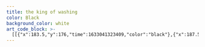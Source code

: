 ```yaml
---
title: the king of washing
color: Black
background_color: white
art_code_block: >-
  [[{"x":183.5,"y":176,"time":1633041323409,"color":"black"},{"x":187.5,"y":180,"time":1633041323965,"color":"black"},{"x":184.5,"y":176,"time":1633041324879,"color":"black"},{"x":183.5,"y":176,"time":1633041323409,"color":"black"}],[{"x":187.5,"y":179,"time":1633041326885,"color":"black"},{"x":183.5,"y":182,"time":1633041327722,"color":"black"},{"x":187.5,"y":179,"time":1633041326885,"color":"black"}],[{"x":217.5,"y":176,"time":1633041330867,"color":"black"},{"x":220.5,"y":180,"time":1633041331574,"color":"black"},{"x":225.5,"y":180,"time":1633041332090,"color":"black"},{"x":221.5,"y":177,"time":1633041332846,"color":"black"},{"x":220.5,"y":180,"time":1633041331574,"color":"black"}],[{"x":184.5,"y":178,"time":1633041336807,"color":"black"},{"x":189.5,"y":180,"time":1633041337458,"color":"black"},{"x":192.5,"y":176,"time":1633041338193,"color":"black"},{"x":184.5,"y":178,"time":1633041336807,"color":"black"},{"x":192.5,"y":175,"time":1633041339283,"color":"black"}],[{"x":205.5,"y":190,"time":1633041341161,"color":"black"},{"x":200.5,"y":193,"time":1633041342049,"color":"black"},{"x":195.5,"y":195,"time":1633041342240,"color":"black"},{"x":189.5,"y":197,"time":1633041342376,"color":"black"},{"x":185.5,"y":200,"time":1633041342581,"color":"black"},{"x":182.5,"y":204,"time":1633041342975,"color":"black"},{"x":181.5,"y":209,"time":1633041343309,"color":"black"},{"x":186.5,"y":211,"time":1633041343763,"color":"black"},{"x":191.5,"y":212,"time":1633041344159,"color":"black"},{"x":196.5,"y":210,"time":1633041344511,"color":"black"},{"x":186.5,"y":211,"time":1633041343763,"color":"black"}],[{"x":185.5,"y":208,"time":1633041345596,"color":"black"},{"x":182.5,"y":213,"time":1633041346028,"color":"black"},{"x":179.5,"y":218,"time":1633041346094,"color":"black"},{"x":183.5,"y":215,"time":1633041346559,"color":"black"},{"x":182.5,"y":213,"time":1633041346028,"color":"black"}],[{"x":192.5,"y":215,"time":1633041352286,"color":"black"},{"x":196.5,"y":212,"time":1633041352752,"color":"black"},{"x":200.5,"y":209,"time":1633041352918,"color":"black"},{"x":204.5,"y":206,"time":1633041353162,"color":"black"},{"x":196.5,"y":212,"time":1633041352752,"color":"black"}],[{"x":194.5,"y":160,"time":1633041354841,"color":"black"},{"x":198.5,"y":157,"time":1633041355304,"color":"black"},{"x":203.5,"y":156,"time":1633041355494,"color":"black"},{"x":208.5,"y":156,"time":1633041355834,"color":"black"},{"x":213.5,"y":156,"time":1633041355951,"color":"black"},{"x":218.5,"y":158,"time":1633041356240,"color":"black"},{"x":222.5,"y":162,"time":1633041356460,"color":"black"},{"x":225.5,"y":166,"time":1633041356718,"color":"black"},{"x":218.5,"y":158,"time":1633041356240,"color":"black"}],[{"x":196.5,"y":159,"time":1633041358024,"color":"black"},{"x":195.5,"y":154,"time":1633041358387,"color":"black"},{"x":193.5,"y":149,"time":1633041358620,"color":"black"},{"x":190.5,"y":145,"time":1633041358899,"color":"black"},{"x":186.5,"y":148,"time":1633041359321,"color":"black"},{"x":182.5,"y":152,"time":1633041359455,"color":"black"},{"x":178.5,"y":155,"time":1633041359571,"color":"black"},{"x":175.5,"y":159,"time":1633041359671,"color":"black"},{"x":172.5,"y":163,"time":1633041359805,"color":"black"},{"x":170.5,"y":168,"time":1633041360092,"color":"black"},{"x":175.5,"y":159,"time":1633041359671,"color":"black"}],[{"x":225.5,"y":161,"time":1633041361410,"color":"black"},{"x":229.5,"y":158,"time":1633041361730,"color":"black"},{"x":232.5,"y":154,"time":1633041361778,"color":"black"},{"x":237.5,"y":151,"time":1633041361909,"color":"black"},{"x":239.5,"y":156,"time":1633041362607,"color":"black"},{"x":239.5,"y":161,"time":1633041362709,"color":"black"},{"x":239.5,"y":166,"time":1633041362853,"color":"black"},{"x":240.5,"y":171,"time":1633041362988,"color":"black"},{"x":241.5,"y":176,"time":1633041363450,"color":"black"},{"x":241.5,"y":181,"time":1633041363539,"color":"black"},{"x":240.5,"y":171,"time":1633041362988,"color":"black"}],[{"x":171.5,"y":166,"time":1633041365483,"color":"black"},{"x":166.5,"y":167,"time":1633041365812,"color":"black"},{"x":161.5,"y":170,"time":1633041365889,"color":"black"},{"x":157.5,"y":173,"time":1633041365938,"color":"black"},{"x":153.5,"y":176,"time":1633041366021,"color":"black"},{"x":151.5,"y":181,"time":1633041366123,"color":"black"},{"x":150.5,"y":186,"time":1633041366256,"color":"black"},{"x":151.5,"y":191,"time":1633041366358,"color":"black"},{"x":154.5,"y":196,"time":1633041366442,"color":"black"},{"x":157.5,"y":200,"time":1633041366512,"color":"black"},{"x":160.5,"y":204,"time":1633041366589,"color":"black"},{"x":164.5,"y":208,"time":1633041366708,"color":"black"},{"x":167.5,"y":212,"time":1633041366826,"color":"black"},{"x":170.5,"y":216,"time":1633041366892,"color":"black"},{"x":173.5,"y":220,"time":1633041366943,"color":"black"},{"x":178.5,"y":224,"time":1633041367007,"color":"black"},{"x":183.5,"y":228,"time":1633041367073,"color":"black"},{"x":189.5,"y":231,"time":1633041367160,"color":"black"},{"x":196.5,"y":233,"time":1633041367208,"color":"black"},{"x":203.5,"y":235,"time":1633041367259,"color":"black"},{"x":208.5,"y":236,"time":1633041367292,"color":"black"},{"x":215.5,"y":236,"time":1633041367342,"color":"black"},{"x":220.5,"y":236,"time":1633041367393,"color":"black"},{"x":226.5,"y":235,"time":1633041367452,"color":"black"},{"x":231.5,"y":234,"time":1633041367492,"color":"black"},{"x":236.5,"y":231,"time":1633041367547,"color":"black"},{"x":241.5,"y":228,"time":1633041367625,"color":"black"},{"x":244.5,"y":224,"time":1633041367694,"color":"black"},{"x":247.5,"y":220,"time":1633041367770,"color":"black"},{"x":249.5,"y":215,"time":1633041367841,"color":"black"},{"x":251.5,"y":209,"time":1633041367941,"color":"black"},{"x":253.5,"y":202,"time":1633041368026,"color":"black"},{"x":254.5,"y":197,"time":1633041368111,"color":"black"},{"x":254.5,"y":192,"time":1633041368176,"color":"black"},{"x":251.5,"y":187,"time":1633041368260,"color":"black"},{"x":248.5,"y":183,"time":1633041368361,"color":"black"},{"x":254.5,"y":192,"time":1633041368176,"color":"black"}],[{"x":183.5,"y":230,"time":1633041370298,"color":"black"},{"x":179.5,"y":234,"time":1633041370697,"color":"black"},{"x":176.5,"y":238,"time":1633041370763,"color":"black"},{"x":172.5,"y":244,"time":1633041370837,"color":"black"},{"x":168.5,"y":248,"time":1633041370878,"color":"black"},{"x":165.5,"y":253,"time":1633041370911,"color":"black"},{"x":161.5,"y":260,"time":1633041370945,"color":"black"},{"x":158.5,"y":265,"time":1633041370979,"color":"black"},{"x":155.5,"y":270,"time":1633041371013,"color":"black"},{"x":153.5,"y":275,"time":1633041371060,"color":"black"},{"x":150.5,"y":281,"time":1633041371109,"color":"black"},{"x":148.5,"y":286,"time":1633041371160,"color":"black"},{"x":148.5,"y":291,"time":1633041371227,"color":"black"},{"x":147.5,"y":296,"time":1633041371279,"color":"black"},{"x":146.5,"y":301,"time":1633041371330,"color":"black"},{"x":146.5,"y":306,"time":1633041371417,"color":"black"},{"x":146.5,"y":311,"time":1633041371530,"color":"black"},{"x":146.5,"y":316,"time":1633041371564,"color":"black"},{"x":147.5,"y":321,"time":1633041371616,"color":"black"},{"x":149.5,"y":328,"time":1633041371680,"color":"black"},{"x":152.5,"y":332,"time":1633041371747,"color":"black"},{"x":155.5,"y":337,"time":1633041371959,"color":"black"},{"x":149.5,"y":328,"time":1633041371680,"color":"black"}],[{"x":254.5,"y":218,"time":1633041373381,"color":"black"},{"x":258.5,"y":223,"time":1633041373765,"color":"black"},{"x":262.5,"y":227,"time":1633041373833,"color":"black"},{"x":265.5,"y":231,"time":1633041373897,"color":"black"},{"x":268.5,"y":235,"time":1633041373963,"color":"black"},{"x":271.5,"y":240,"time":1633041374012,"color":"black"},{"x":274.5,"y":245,"time":1633041374066,"color":"black"},{"x":278.5,"y":254,"time":1633041374114,"color":"black"},{"x":281.5,"y":260,"time":1633041374172,"color":"black"},{"x":283.5,"y":266,"time":1633041374228,"color":"black"},{"x":285.5,"y":272,"time":1633041374295,"color":"black"},{"x":287.5,"y":277,"time":1633041374332,"color":"black"},{"x":288.5,"y":282,"time":1633041374396,"color":"black"},{"x":289.5,"y":287,"time":1633041374468,"color":"black"},{"x":290.5,"y":292,"time":1633041374633,"color":"black"},{"x":291.5,"y":298,"time":1633041374698,"color":"black"},{"x":291.5,"y":303,"time":1633041374834,"color":"black"},{"x":290.5,"y":292,"time":1633041374633,"color":"black"}],[{"x":291.5,"y":306,"time":1633041376542,"color":"black"},{"x":296.5,"y":305,"time":1633041376927,"color":"black"},{"x":302.5,"y":303,"time":1633041376968,"color":"black"},{"x":307.5,"y":301,"time":1633041377051,"color":"black"},{"x":311.5,"y":298,"time":1633041377136,"color":"black"},{"x":315.5,"y":295,"time":1633041377203,"color":"black"},{"x":319.5,"y":292,"time":1633041377287,"color":"black"},{"x":322.5,"y":288,"time":1633041377350,"color":"black"},{"x":325.5,"y":284,"time":1633041377399,"color":"black"},{"x":329.5,"y":281,"time":1633041377467,"color":"black"},{"x":332.5,"y":276,"time":1633041377551,"color":"black"},{"x":334.5,"y":271,"time":1633041377638,"color":"black"},{"x":337.5,"y":267,"time":1633041377748,"color":"black"},{"x":339.5,"y":262,"time":1633041377889,"color":"black"},{"x":334.5,"y":271,"time":1633041377638,"color":"black"}],[{"x":340.5,"y":264,"time":1633041379038,"color":"black"},{"x":346.5,"y":264,"time":1633041379364,"color":"black"},{"x":353.5,"y":266,"time":1633041379406,"color":"black"},{"x":357.5,"y":269,"time":1633041379680,"color":"black"},{"x":353.5,"y":272,"time":1633041379961,"color":"black"},{"x":353.5,"y":277,"time":1633041380149,"color":"black"},{"x":350.5,"y":281,"time":1633041380302,"color":"black"},{"x":346.5,"y":284,"time":1633041380355,"color":"black"},{"x":346.5,"y":289,"time":1633041380574,"color":"black"},{"x":352.5,"y":293,"time":1633041380647,"color":"black"},{"x":349.5,"y":298,"time":1633041380919,"color":"black"},{"x":343.5,"y":301,"time":1633041380986,"color":"black"},{"x":342.5,"y":306,"time":1633041381105,"color":"black"},{"x":344.5,"y":311,"time":1633041381207,"color":"black"},{"x":344.5,"y":317,"time":1633041381372,"color":"black"},{"x":345.5,"y":322,"time":1633041381452,"color":"black"},{"x":341.5,"y":325,"time":1633041381605,"color":"black"},{"x":337.5,"y":328,"time":1633041381790,"color":"black"},{"x":331.5,"y":329,"time":1633041381894,"color":"black"},{"x":323.5,"y":329,"time":1633041381971,"color":"black"},{"x":318.5,"y":329,"time":1633041382021,"color":"black"},{"x":312.5,"y":329,"time":1633041382110,"color":"black"},{"x":307.5,"y":329,"time":1633041382220,"color":"black"},{"x":302.5,"y":329,"time":1633041382309,"color":"black"},{"x":297.5,"y":332,"time":1633041382426,"color":"black"},{"x":293.5,"y":335,"time":1633041382684,"color":"black"},{"x":288.5,"y":337,"time":1633041382889,"color":"black"},{"x":297.5,"y":332,"time":1633041382426,"color":"black"}],[{"x":138.5,"y":343,"time":1633041384585,"color":"black"},{"x":143.5,"y":341,"time":1633041384860,"color":"black"},{"x":153.5,"y":336,"time":1633041384907,"color":"black"},{"x":160.5,"y":333,"time":1633041384937,"color":"black"},{"x":166.5,"y":331,"time":1633041384976,"color":"black"},{"x":171.5,"y":329,"time":1633041385017,"color":"black"},{"x":178.5,"y":327,"time":1633041385052,"color":"black"},{"x":184.5,"y":326,"time":1633041385085,"color":"black"},{"x":189.5,"y":325,"time":1633041385119,"color":"black"},{"x":195.5,"y":324,"time":1633041385151,"color":"black"},{"x":202.5,"y":324,"time":1633041385185,"color":"black"},{"x":209.5,"y":323,"time":1633041385219,"color":"black"},{"x":215.5,"y":323,"time":1633041385253,"color":"black"},{"x":224.5,"y":324,"time":1633041385290,"color":"black"},{"x":232.5,"y":325,"time":1633041385333,"color":"black"},{"x":242.5,"y":328,"time":1633041385375,"color":"black"},{"x":249.5,"y":330,"time":1633041385436,"color":"black"},{"x":256.5,"y":333,"time":1633041385475,"color":"black"},{"x":263.5,"y":335,"time":1633041385521,"color":"black"},{"x":268.5,"y":338,"time":1633041385575,"color":"black"},{"x":277.5,"y":343,"time":1633041385627,"color":"black"},{"x":281.5,"y":347,"time":1633041385655,"color":"black"},{"x":286.5,"y":350,"time":1633041385689,"color":"black"},{"x":290.5,"y":353,"time":1633041385723,"color":"black"},{"x":294.5,"y":356,"time":1633041385756,"color":"black"},{"x":299.5,"y":359,"time":1633041385793,"color":"black"},{"x":304.5,"y":362,"time":1633041385851,"color":"black"},{"x":312.5,"y":366,"time":1633041385890,"color":"black"},{"x":320.5,"y":370,"time":1633041385953,"color":"black"},{"x":327.5,"y":374,"time":1633041385991,"color":"black"},{"x":332.5,"y":376,"time":1633041386053,"color":"black"},{"x":337.5,"y":378,"time":1633041386128,"color":"black"},{"x":343.5,"y":380,"time":1633041386196,"color":"black"},{"x":332.5,"y":376,"time":1633041386053,"color":"black"}],[{"x":268.5,"y":375,"time":1633041389547,"color":"black"},{"x":274.5,"y":377,"time":1633041389810,"color":"black"},{"x":281.5,"y":381,"time":1633041389865,"color":"black"},{"x":288.5,"y":382,"time":1633041389959,"color":"black"},{"x":293.5,"y":380,"time":1633041390008,"color":"black"},{"x":297.5,"y":377,"time":1633041390067,"color":"black"},{"x":302.5,"y":373,"time":1633041390110,"color":"black"},{"x":307.5,"y":370,"time":1633041390173,"color":"black"},{"x":313.5,"y":368,"time":1633041390213,"color":"black"},{"x":319.5,"y":365,"time":1633041390295,"color":"black"},{"x":324.5,"y":364,"time":1633041390365,"color":"black"},{"x":329.5,"y":364,"time":1633041390459,"color":"black"},{"x":337.5,"y":368,"time":1633041390501,"color":"black"},{"x":342.5,"y":371,"time":1633041390559,"color":"black"},{"x":346.5,"y":374,"time":1633041390600,"color":"black"},{"x":351.5,"y":376,"time":1633041390644,"color":"black"},{"x":358.5,"y":380,"time":1633041390702,"color":"black"},{"x":363.5,"y":381,"time":1633041390773,"color":"black"},{"x":368.5,"y":382,"time":1633041390827,"color":"black"},{"x":373.5,"y":381,"time":1633041390866,"color":"black"},{"x":379.5,"y":380,"time":1633041390934,"color":"black"},{"x":385.5,"y":379,"time":1633041390995,"color":"black"},{"x":390.5,"y":379,"time":1633041391084,"color":"black"},{"x":392.5,"y":385,"time":1633041391338,"color":"black"},{"x":393.5,"y":393,"time":1633041391396,"color":"black"},{"x":393.5,"y":398,"time":1633041391448,"color":"black"},{"x":391.5,"y":403,"time":1633041391527,"color":"black"},{"x":386.5,"y":405,"time":1633041391601,"color":"black"},{"x":380.5,"y":408,"time":1633041391651,"color":"black"},{"x":375.5,"y":410,"time":1633041391711,"color":"black"},{"x":370.5,"y":412,"time":1633041391751,"color":"black"},{"x":363.5,"y":413,"time":1633041391816,"color":"black"},{"x":358.5,"y":415,"time":1633041391860,"color":"black"},{"x":352.5,"y":415,"time":1633041391903,"color":"black"},{"x":346.5,"y":416,"time":1633041391975,"color":"black"},{"x":341.5,"y":416,"time":1633041392017,"color":"black"},{"x":336.5,"y":417,"time":1633041392064,"color":"black"},{"x":329.5,"y":419,"time":1633041392117,"color":"black"},{"x":323.5,"y":420,"time":1633041392153,"color":"black"},{"x":315.5,"y":421,"time":1633041392193,"color":"black"},{"x":309.5,"y":423,"time":1633041392230,"color":"black"},{"x":304.5,"y":425,"time":1633041392314,"color":"black"},{"x":315.5,"y":421,"time":1633041392193,"color":"black"}],[{"x":271.5,"y":379,"time":1633041395298,"color":"black"},{"x":270.5,"y":385,"time":1633041395609,"color":"black"},{"x":268.5,"y":390,"time":1633041395627,"color":"black"},{"x":266.5,"y":398,"time":1633041395652,"color":"black"},{"x":264.5,"y":405,"time":1633041395684,"color":"black"},{"x":263.5,"y":412,"time":1633041395724,"color":"black"},{"x":263.5,"y":417,"time":1633041395778,"color":"black"},{"x":264.5,"y":422,"time":1633041395872,"color":"black"},{"x":268.5,"y":426,"time":1633041396001,"color":"black"},{"x":273.5,"y":428,"time":1633041396055,"color":"black"},{"x":278.5,"y":428,"time":1633041396081,"color":"black"},{"x":283.5,"y":429,"time":1633041396117,"color":"black"},{"x":289.5,"y":429,"time":1633041396164,"color":"black"},{"x":294.5,"y":429,"time":1633041396196,"color":"black"},{"x":300.5,"y":429,"time":1633041396262,"color":"black"},{"x":306.5,"y":429,"time":1633041396317,"color":"black"},{"x":311.5,"y":429,"time":1633041396390,"color":"black"},{"x":300.5,"y":429,"time":1633041396262,"color":"black"},{"x":316.5,"y":427,"time":1633041396491,"color":"black"}],[{"x":254.5,"y":407,"time":1633041397265,"color":"black"},{"x":248.5,"y":405,"time":1633041397540,"color":"black"},{"x":236.5,"y":398,"time":1633041397592,"color":"black"},{"x":232.5,"y":395,"time":1633041397646,"color":"black"},{"x":228.5,"y":391,"time":1633041397692,"color":"black"},{"x":225.5,"y":387,"time":1633041397748,"color":"black"},{"x":221.5,"y":381,"time":1633041397790,"color":"black"},{"x":218.5,"y":377,"time":1633041397818,"color":"black"},{"x":215.5,"y":373,"time":1633041397864,"color":"black"},{"x":211.5,"y":367,"time":1633041397936,"color":"black"},{"x":208.5,"y":362,"time":1633041398025,"color":"black"},{"x":206.5,"y":357,"time":1633041398104,"color":"black"},{"x":202.5,"y":354,"time":1633041398331,"color":"black"},{"x":197.5,"y":351,"time":1633041398388,"color":"black"},{"x":193.5,"y":348,"time":1633041398439,"color":"black"},{"x":190.5,"y":344,"time":1633041398518,"color":"black"},{"x":187.5,"y":340,"time":1633041398622,"color":"black"},{"x":186.5,"y":335,"time":1633041398814,"color":"black"},{"x":181.5,"y":332,"time":1633041398998,"color":"black"},{"x":176.5,"y":332,"time":1633041399234,"color":"black"},{"x":172.5,"y":335,"time":1633041399465,"color":"black"},{"x":181.5,"y":332,"time":1633041398998,"color":"black"}],[{"x":141.5,"y":345,"time":1633041402023,"color":"black"},{"x":138.5,"y":350,"time":1633041402317,"color":"black"},{"x":134.5,"y":358,"time":1633041402355,"color":"black"},{"x":129.5,"y":366,"time":1633041402397,"color":"black"},{"x":126.5,"y":372,"time":1633041402447,"color":"black"},{"x":124.5,"y":379,"time":1633041402502,"color":"black"},{"x":130.5,"y":383,"time":1633041402662,"color":"black"},{"x":138.5,"y":383,"time":1633041402709,"color":"black"},{"x":142.5,"y":387,"time":1633041402872,"color":"black"},{"x":139.5,"y":405,"time":1633041402936,"color":"black"},{"x":139.5,"y":412,"time":1633041402970,"color":"black"},{"x":139.5,"y":417,"time":1633041403035,"color":"black"},{"x":145.5,"y":420,"time":1633041403110,"color":"black"},{"x":155.5,"y":421,"time":1633041403126,"color":"black"},{"x":174.5,"y":423,"time":1633041403165,"color":"black"},{"x":179.5,"y":423,"time":1633041403186,"color":"black"},{"x":183.5,"y":427,"time":1633041403339,"color":"black"},{"x":184.5,"y":438,"time":1633041403396,"color":"black"},{"x":187.5,"y":443,"time":1633041403471,"color":"black"},{"x":192.5,"y":444,"time":1633041403619,"color":"black"},{"x":198.5,"y":452,"time":1633041403666,"color":"black"},{"x":201.5,"y":456,"time":1633041403705,"color":"black"},{"x":205.5,"y":460,"time":1633041403766,"color":"black"},{"x":211.5,"y":462,"time":1633041403833,"color":"black"},{"x":219.5,"y":462,"time":1633041403883,"color":"black"},{"x":224.5,"y":462,"time":1633041403970,"color":"black"},{"x":229.5,"y":461,"time":1633041404089,"color":"black"},{"x":236.5,"y":458,"time":1633041404150,"color":"black"},{"x":240.5,"y":455,"time":1633041404190,"color":"black"},{"x":246.5,"y":449,"time":1633041404246,"color":"black"},{"x":250.5,"y":445,"time":1633041404288,"color":"black"},{"x":253.5,"y":441,"time":1633041404348,"color":"black"},{"x":255.5,"y":434,"time":1633041404421,"color":"black"},{"x":256.5,"y":427,"time":1633041404504,"color":"black"},{"x":256.5,"y":420,"time":1633041404567,"color":"black"},{"x":256.5,"y":415,"time":1633041404606,"color":"black"},{"x":254.5,"y":408,"time":1633041404664,"color":"black"},{"x":251.5,"y":404,"time":1633041404721,"color":"black"},{"x":256.5,"y":415,"time":1633041404606,"color":"black"}],[{"x":132.5,"y":382,"time":1633041406307,"color":"black"},{"x":129.5,"y":392,"time":1633041406572,"color":"black"},{"x":123.5,"y":409,"time":1633041406621,"color":"black"},{"x":119.5,"y":423,"time":1633041406656,"color":"black"},{"x":116.5,"y":429,"time":1633041406688,"color":"black"},{"x":114.5,"y":437,"time":1633041406722,"color":"black"},{"x":112.5,"y":446,"time":1633041406755,"color":"black"},{"x":110.5,"y":455,"time":1633041406793,"color":"black"},{"x":109.5,"y":461,"time":1633041406837,"color":"black"},{"x":109.5,"y":466,"time":1633041406869,"color":"black"},{"x":108.5,"y":471,"time":1633041406890,"color":"black"},{"x":107.5,"y":481,"time":1633041406940,"color":"black"},{"x":107.5,"y":486,"time":1633041406975,"color":"black"},{"x":107.5,"y":491,"time":1633041407008,"color":"black"},{"x":107.5,"y":496,"time":1633041407093,"color":"black"},{"x":107.5,"y":486,"time":1633041406975,"color":"black"}],[{"x":366.5,"y":412,"time":1633041408605,"color":"black"},{"x":369.5,"y":418,"time":1633041408859,"color":"black"},{"x":377.5,"y":430,"time":1633041408896,"color":"black"},{"x":381.5,"y":437,"time":1633041408925,"color":"black"},{"x":385.5,"y":444,"time":1633041408959,"color":"black"},{"x":388.5,"y":451,"time":1633041408996,"color":"black"},{"x":389.5,"y":456,"time":1633041409026,"color":"black"},{"x":392.5,"y":466,"time":1633041409066,"color":"black"},{"x":394.5,"y":473,"time":1633041409093,"color":"black"},{"x":396.5,"y":486,"time":1633041409132,"color":"black"},{"x":398.5,"y":491,"time":1633041409158,"color":"black"},{"x":399.5,"y":500,"time":1633041409195,"color":"black"},{"x":396.5,"y":486,"time":1633041409132,"color":"black"}],[{"x":193.5,"y":176,"time":1633041413960,"color":"black"},{"x":190.5,"y":172,"time":1633041415067,"color":"black"},{"x":185.5,"y":173,"time":1633041415624,"color":"black"},{"x":193.5,"y":176,"time":1633041413960,"color":"black"}],[{"x":218.5,"y":175,"time":1633041419293,"color":"black"},{"x":223.5,"y":173,"time":1633041419990,"color":"black"},{"x":227.5,"y":176,"time":1633041420673,"color":"black"},{"x":218.5,"y":175,"time":1633041419293,"color":"black"}],[{"x":222.5,"y":178,"time":1633041423025,"color":"black"},{"x":219.5,"y":174,"time":1633041423988,"color":"black"},{"x":222.5,"y":178,"time":1633041423025,"color":"black"}],[{"x":186.5,"y":202,"time":1633041427967,"color":"black"},{"x":189.5,"y":207,"time":1633041428448,"color":"black"},{"x":190.5,"y":212,"time":1633041428635,"color":"black"},{"x":185.5,"y":210,"time":1633041429839,"color":"black"},{"x":188.5,"y":206,"time":1633041430070,"color":"black"},{"x":190.5,"y":212,"time":1633041428635,"color":"black"}],[{"x":187.5,"y":214,"time":1633041432567,"color":"black"},{"x":190.5,"y":218,"time":1633041433336,"color":"black"},{"x":187.5,"y":214,"time":1633041432567,"color":"black"}],[{"x":191.5,"y":174,"time":1633041434771,"color":"black"},{"x":186.5,"y":172,"time":1633041435404,"color":"black"},{"x":183.5,"y":176,"time":1633041435907,"color":"black"},{"x":186.5,"y":180,"time":1633041436452,"color":"black"},{"x":189.5,"y":176,"time":1633041437063,"color":"black"},{"x":183.5,"y":176,"time":1633041435907,"color":"black"}],[{"x":222.5,"y":175,"time":1633041438545,"color":"black"},{"x":226.5,"y":178,"time":1633041439263,"color":"black"},{"x":228.5,"y":183,"time":1633041439477,"color":"black"},{"x":224.5,"y":179,"time":1633041440298,"color":"black"},{"x":220.5,"y":176,"time":1633041440515,"color":"black"},{"x":228.5,"y":183,"time":1633041439477,"color":"black"}],[{"x":191.5,"y":177,"time":1633041441432,"color":"black"},{"x":186.5,"y":175,"time":1633041441866,"color":"black"},{"x":191.5,"y":177,"time":1633041441432,"color":"black"}],[{"x":255.5,"y":427,"time":1633041446853,"color":"black"},{"x":262.5,"y":429,"time":1633041447080,"color":"black"},{"x":267.5,"y":431,"time":1633041447104,"color":"black"},{"x":275.5,"y":436,"time":1633041447141,"color":"black"},{"x":280.5,"y":441,"time":1633041447173,"color":"black"},{"x":286.5,"y":448,"time":1633041447208,"color":"black"},{"x":294.5,"y":456,"time":1633041447240,"color":"black"},{"x":302.5,"y":465,"time":1633041447273,"color":"black"},{"x":308.5,"y":472,"time":1633041447308,"color":"black"},{"x":312.5,"y":477,"time":1633041447344,"color":"black"},{"x":315.5,"y":482,"time":1633041447435,"color":"black"},{"x":318.5,"y":488,"time":1633041447492,"color":"black"},{"x":322.5,"y":498,"time":1633041447546,"color":"black"},{"x":315.5,"y":482,"time":1633041447435,"color":"black"}]]
---
```


